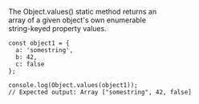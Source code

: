 The Object.values() static method returns an  
array of a given object's own enumerable  
string-keyed property values.  
```
const object1 = {
  a: 'somestring',
  b: 42,
  c: false
};

console.log(Object.values(object1));
// Expected output: Array ["somestring", 42, false]
```

